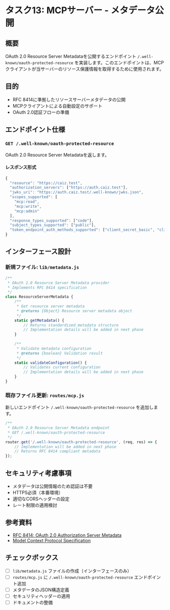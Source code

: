 # タスク13: MCPサーバー - メタデータ公開

## 概要
OAuth 2.0 Resource Server Metadataを公開するエンドポイント `/.well-known/oauth-protected-resource` を実装します。このエンドポイントは、MCPクライアントが当サーバーのリソース保護情報を取得するために使用されます。

## 目的
- RFC 8414に準拠したリソースサーバーメタデータの公開
- MCPクライアントによる自動設定のサポート
- OAuth 2.0認証フローの準備

## エンドポイント仕様

### `GET /.well-known/oauth-protected-resource`

OAuth 2.0 Resource Server Metadataを返します。

#### レスポンス形式
```javascript
{
  "resource": "https://caiz.test",
  "authorization_servers": ["https://auth.caiz.test"],
  "jwks_uri": "https://auth.caiz.test/.well-known/jwks.json",
  "scopes_supported": [
    "mcp:read",
    "mcp:write",
    "mcp:admin"
  ],
  "response_types_supported": ["code"],
  "subject_types_supported": ["public"],
  "token_endpoint_auth_methods_supported": ["client_secret_basic", "client_secret_post"]
}
```

## インターフェース設計

### 新規ファイル: `lib/metadata.js`
```javascript
/**
 * OAuth 2.0 Resource Server Metadata provider
 * Implements RFC 8414 specification
 */
class ResourceServerMetadata {
    /**
     * Get resource server metadata
     * @returns {Object} Resource server metadata object
     */
    static getMetadata() {
        // Returns standardized metadata structure
        // Implementation details will be added in next phase
    }
    
    /**
     * Validate metadata configuration
     * @returns {boolean} Validation result
     */
    static validateConfiguration() {
        // Validates current configuration
        // Implementation details will be added in next phase
    }
}
```

### 既存ファイル更新: `routes/mcp.js`
新しいエンドポイント `/.well-known/oauth-protected-resource` を追加します。

```javascript
/**
 * OAuth 2.0 Resource Server Metadata endpoint
 * GET /.well-known/oauth-protected-resource
 */
router.get('/.well-known/oauth-protected-resource', (req, res) => {
    // Implementation will be added in next phase
    // Returns RFC 8414 compliant metadata
});
```

## セキュリティ考慮事項
- メタデータは公開情報のため認証は不要
- HTTPS必須（本番環境）
- 適切なCORSヘッダーの設定
- レート制限の適用検討

## 参考資料
- [RFC 8414: OAuth 2.0 Authorization Server Metadata](https://tools.ietf.org/html/rfc8414)
- [Model Context Protocol Specification](https://spec.modelcontextprotocol.io/)

## チェックボックス
- [ ] `lib/metadata.js` ファイルの作成（インターフェースのみ）
- [ ] `routes/mcp.js` に `/.well-known/oauth-protected-resource` エンドポイント追加
- [ ] メタデータのJSON構造定義
- [ ] セキュリティヘッダーの適用
- [ ] ドキュメントの整備